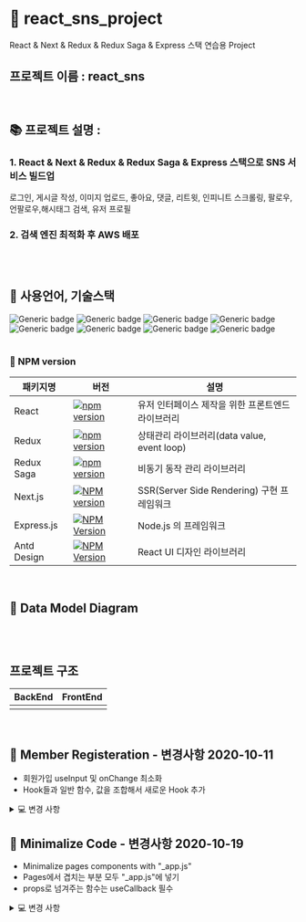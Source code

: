 

# 📁 react_sns_project
React & Next & Redux & Redux Saga & Express 스택 연습용 Project
## 프로젝트 이름 : react_sns
<br>


## 📚 프로젝트 설명 :
### <strong> 1. React & Next & Redux & Redux Saga & Express 스택으로 SNS 서비스 빌드업<br> </strong>
로그인, 게시글 작성, 이미지 업로드, 좋아요, 댓글, 리트윗, 인피니트 스크롤링, 팔로우, 언팔로우,해시태그 검색, 유저 프로필
### <strong> 2. 검색 엔진 최적화 후 AWS 배포<br>  </strong>

<br><br>

## 📝 사용언어, 기술스택
![Generic badge](https://img.shields.io/badge/platform-Web-brightgreen.svg) 
![Generic badge](https://img.shields.io/badge/library-React-blue.svg)
![Generic badge](https://img.shields.io/badge/library-Redux-blue.svg)
![Generic badge](https://img.shields.io/badge/library-ReduxSaga-blue.svg)
![Generic badge](https://img.shields.io/badge/library-Antd-blue.svg)
![Generic badge](https://img.shields.io/badge/framework-Next-green.svg)
![Generic badge](https://img.shields.io/badge/framework-Express-green.svg)
![Generic badge](https://img.shields.io/badge/language-JavaScript-important.svg)
<br><br>

### 📕 NPM version
| 패키지명 | 버전 | 설명 |
| -------- | ---- | ---- |
| React |[![npm version](https://img.shields.io/npm/v/react.svg?style=flat)](https://www.npmjs.com/package/react)| 유저 인터페이스 제작을 위한 프론트엔드 라이브러리 |
| Redux | [![npm version](https://img.shields.io/npm/v/redux.svg?style=flat-square)](https://www.npmjs.com/package/redux)| 상태관리 라이브러리(data value, event loop) |
| Redux Saga | [![npm version](https://img.shields.io/npm/v/redux-saga.svg)](https://www.npmjs.com/package/redux-saga)| 비동기 동작 관리 라이브러리 |
| Next.js |[![NPM version](https://img.shields.io/npm/v/next.svg)](https://www.npmjs.com/package/next) | SSR(Server Side Rendering) 구현 프레임워크 |
| Express.js|  [![NPM Version](https://img.shields.io/npm/v/express.svg)](https://npmjs.org/package/express)| Node.js 의 프레임워크 |
| Antd Design | [![NPM Version](http://img.shields.io/npm/v/antd.svg?style=flat-square)](http://npmjs.org/package/antd)| React UI 디자인 라이브러리 |
<br>

## 📜 Data Model Diagram

<br><br>

## 프로젝트 구조
|BackEnd|FrontEnd|
|------|---|
|||
<br>

## 🔎 Member Registeration - 변경사항 2020-10-11
- 회원가입 useInput 및 onChange 최소화
- Hook들과 일반 함수, 값을 조합해서 새로운 Hook 추가

<details>
<summary>💻 변경 사항</summary>
<div markdown="1">

<img width="584" alt="스크린샷 2020-10-11 오후 5 49 20" src="https://user-images.githubusercontent.com/61309080/95674318-51f20380-0bea-11eb-9d63-fd61f22a36db.png">


</div>
</details>

## 🔎 Minimalize Code - 변경사항 2020-10-19
- Minimalize pages components with "_app.js"
- Pages에서 겹치는 부분 모두 "_app.js"에 넣기
- props로 넘겨주는 함수는 useCallback 필수

<details>
<summary>💻 변경 사항</summary>
<div markdown="1">
<img width="893" alt="_app.js" src="https://user-images.githubusercontent.com/61309080/96393667-cafce680-11fa-11eb-972f-15a21c4a6f37.png">



</div>
</details>


